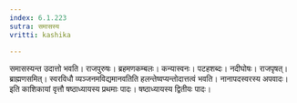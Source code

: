 ```yaml
---
index: 6.1.223
sutra: समासस्य
vritti: kashika

---
```

समासस्यन्त उदात्तो भवति। राजपुरुषः। ब्रहमणकम्बलः। कन्यास्वनः। पटहशब्दः। नदीघोषः। राजपृषत्। ब्राह्मणसमित्। स्वरविधौ व्यञ्जनमविद्यमानवतिति हलन्तेष्वप्यन्तोदात्तत्वं भवति। नानापदस्वरस्य अपवादः। इति काशिकायां वृत्तौ षष्ठाध्यायस्य प्रथमाः पादः। षष्ठाध्यायस्य द्वितीयः पादः।
